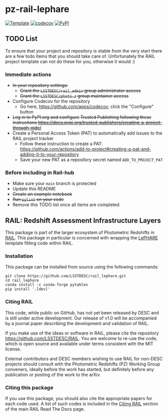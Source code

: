 # pz-rail-lephare

[![Template](https://img.shields.io/badge/Template-LINCC%20Frameworks%20Python%20Project%20Template-brightgreen)](https://lincc-ppt.readthedocs.io/en/latest/)
[![codecov](https://codecov.io/gh/LSSTDESC/pz-rail-lephare/branch/main/graph/badge.svg)](https://codecov.io/gh/LSSTDESC/pz-rail-lephare)
[![PyPI](https://img.shields.io/pypi/v/lephare?color=blue&logo=pypi&logoColor=white)](https://pypi.org/project/lephare/)

## TODO List

To ensure that your project and repository is stable from the very start there 
are a few todo items that you should take care of. Unfortunately the RAIL project
template can not do these for you, otherwise it would :) 

### Immediate actions
- ~~In your repository settings:~~
  -  ~~Grant the `LSSTDESC/rail_admin` group administrator access~~
  -  ~~Grant the `LSSTDESC/photo-z` group maintainer access~~
- Configure Codecov for the repository
  - Go here, https://github.com/apps/codecov, click the "Configure" button
- ~~Log in to PyPI.org and configure Trusted Publishing following these instructions https://docs.pypi.org/trusted-publishers/creating-a-project-through-oidc/~~
- Create a Personal Access Token (PAT) to automatically add issues to the RAIL project tracker
  - Follow these instruction to create a PAT: https://github.com/actions/add-to-project#creating-a-pat-and-adding-it-to-your-repository 
  - Save your new PAT as a repository secret named `ADD_TO_PROJECT_PAT`

### Before including in Rail-hub
- Make sure your `main` branch is protected
- Update this README
- ~~Create an example notebook~~
- ~~Run `pylint` on your code~~
- Remove this TODO list once all items are completed


## RAIL: Redshift Assessment Infrastructure Layers

This package is part of the larger ecosystem of Photometric Redshifts
in [RAIL](https://github.com/LSSTDESC/RAIL). This package in particular
is concerned with wrapping the [LePHARE](https://gitlab.lam.fr/Galaxies/LEPHARE/) template fitting code within RAIL.

### Installation

This package can be installed from source using the following commands:
```console
git clone https://github.com/LSSTDESC/rail_lephare.git
cd rail_lephare
conda install -c conda-forge pytables
pip install '.[dev]'
```

### Citing RAIL

This code, while public on GitHub, has not yet been released by DESC and is
still under active development. Our release of v1.0 will be accompanied by a
journal paper describing the development and validation of RAIL.

If you make use of the ideas or software in RAIL, please cite the repository 
<https://github.com/LSSTDESC/RAIL>. You are welcome to re-use the code, which
is open source and available under terms consistent with the MIT license.

External contributors and DESC members wishing to use RAIL for non-DESC projects
should consult with the Photometric Redshifts (PZ) Working Group conveners,
ideally before the work has started, but definitely before any publication or 
posting of the work to the arXiv.

### Citing this package

If you use this package, you should also cite the appropriate papers for each
code used.  A list of such codes is included in the 
[Citing RAIL](https://lsstdescrail.readthedocs.io/en/stable/source/citing.html)
section of the main RAIL Read The Docs page.

